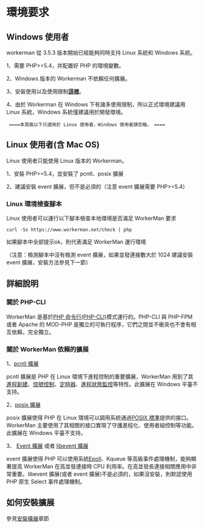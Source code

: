 # 環境要求

## Windows 使用者
workerman 從 3.5.3 版本開始已經能夠同時支持 Linux 系統和 Windows 系統。

1、需要 PHP>=5.4，并配置好 PHP 的環境變數。

2、Windows 版本的 Workerman 不依賴任何擴展。

3、安裝使用以及使用限制[**這裡**](https://www.workerman.net/windows)。

4、由於 Workerman 在 Windows 下有諸多使用限制，所以正式環境建議用 Linux 系統，Windows 系統僅建議用於開發環境。

``` ====本頁面以下只適用於 Linux 使用者，Windows 使用者請忽略。 ====```

## Linux 使用者(含 Mac OS)
Linux 使用者只能使用 Linux 版本的 Workerman。

1、安裝 PHP>=5.4，並安裝了 pcntl、posix 擴展

2、建議安裝 event 擴展，但不是必須的（注意 event 擴展需要 PHP>=5.4）

### Linux 環境檢查腳本
Linux 使用者可以運行以下腳本檢查本地環境是否滿足 WorkerMan 要求

```curl -Ss https://www.workerman.net/check | php```

如果腳本中全部提示ok，則代表滿足 WorkerMan 運行環境

（注意：檢測腳本中沒有檢測 event 擴展，如果並發連接數大於 1024 建議安裝 event 擴展，安裝方法參見下一節）

## 詳細說明

### 關於 PHP-CLI

WorkerMan 是基於[PHP 命令行(PHP-CLI)](https://php.net/manual/zh/features.commandline.php)模式運行的。PHP-CLI 與 PHP-FPM 或者 Apache 的 MOD-PHP 是獨立的可執行程序，它們之間並不衝突也不會有相互依賴，完全獨立。

### 關於 WorkerMan 依賴的擴展

1、[pcntl 擴展](https://cn2.php.net/manual/zh/book.pcntl.php)

pcntl 擴展是 PHP 在 Linux 環境下進程控制的重要擴展，WorkerMan 用到了其[進程創建](https://cn2.php.net/manual/zh/function.pcntl-fork.php)、[信號控制](https://cn2.php.net/manual/zh/function.pcntl-signal.php)、[定時器](https://cn2.php.net/manual/zh/function.pcntl-alarm.php)、[進程狀態監控](https://cn2.php.net/manual/zh/function.pcntl-waitpid.php)等特性。此擴展在 Windows 平臺不支持。

2、[posix 擴展](https://cn2.php.net/manual/zh/book.posix.php)

posix 擴展使得 PHP 在 Linux 環境可以調用系統通過[POSIX 標準](https://baike.baidu.com/view/209573.htm)提供的接口。WorkerMan 主要使用了其相關的接口實現了守護進程化、使用者組控制等功能。此擴展在 Windows 平臺不支持。

3、 [Event 擴展](https://php.net/manual/zh/book.event.php) 或者 [libevent 擴展](https://cn2.php.net/manual/en/book.libevent.php) 

event 擴展使得 PHP 可以使用系統[Epoll](https://baike.baidu.com/view/1385104.htm)、Kqueue 等高級事件處理機制，能夠顯著提高 WorkerMan 在高並發連接時 CPU 利用率。在高並發長連接相關應用中非常重要。libevent 擴展(或者 event 擴展)不是必須的，如果沒安裝，則默認使用 PHP 原生 Select 事件處理機制。

## 如何安裝擴展

參見[安裝擴展](../appendices/install-extension.md)章節
